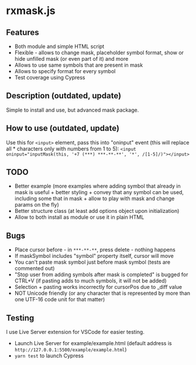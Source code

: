 # rxmask.js
## Features
* Both module and simple HTML script
* Flexible - allows to change mask, placeholder symbol format, show or hide unfilled mask (or even part of it) and more
* Allows to use same symbols that are present in mask
* Allows to specify format for every symbol
* Test coverage using Cypress

## Description (outdated, update)
Simple to install and use, but advanced mask package.

## How to use (outdated, update)
Use this for `<input>` element, pass this into "oninput" event (this will replace all * characters only with numbers from 1 to 5):
`<input oninput="inputMask(this, '+7 (***) ***-**-**', '*', /[1-5]/)"></input>`

## TODO
* Better example (more examples where adding symbol that already in mask is useful + better styling + convey that any symbol can be used, including some that in mask + allow to play with mask and change params on the fly)
* Better structure class (at least add options object upon initialization)
* Allow to both install as module or use it in plain HTML

## Bugs
* Place cursor before - in `***-**-**`, press delete - nothing happens
* If maskSymbol includes "symbol" property itself, cursor will move
* You can't paste mask symbol just before mask symbol (tests are commented out) 
* "Stop user from adding symbols after mask is completed" is bugged for CTRL+V (if pasting adds to much symbols, it will not be added)
* Selection + pasting works incorrectly for cursorPos due to _diff value
* NOT Unicode friendly (or any character that is represented by more than one UTF-16 code unit for that matter)

## Testing
I use Live Server extension for VSCode for easier testing.
* Launch Live Server for example/example.html (default address is `http://127.0.0.1:5500/example/example.html`)
* `yarn test` to launch Cypress
